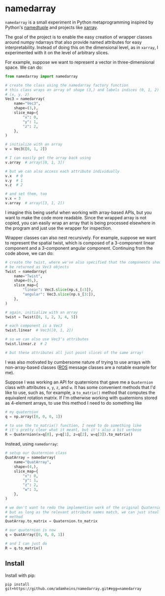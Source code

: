 # namedarray

`namedarray` is a small experiment in Python metaprogramming inspired by
Python's
[namedtuple](https://docs.python.org/3/library/collections.html#collections.namedtuple)
and projects like [xarray](https://github.com/pydata/xarray).

The goal of the project is to enable the easy creation of wrapper classes
around numpy ndarrays that also provide named attributes for easy
interpretability. Instead of doing this on the dimensional level, as in
`xarray`, I experimented with it on the level of arbitrary slices.

For example, suppose we want to represent a vector in three-dimensional space.
We can do:
```python
from namedarray import namedarray

# create the class using the namedarray factory function
# this class wraps an array of shape (3,) and labels indices (0, 1, 2) as
# (x, y, z)
Vec3 = namedarray(
    name="Vec3",
    shape=(3,),
    slice_map={
        "x": 0,
        "y": 1,
        "z": 2,
    },
)

# initialize with an array
v = Vec3([0, 1, 2])

# I can easily get the array back using
v.array  # array([0, 1, 3])

# but we can also access each attribute individually
v.x  # 0
v.y  # 1
v.z  # 2

# and set them, too
v.x = 3
v.array  # array([3, 1, 2])
```

I imagine this being useful when working with array-based APIs, but you want to
make the code more readable. Since the wrapped array is not copied, you can
easily wrap an array that is being processed elsewhere in the program and just
use the wrapper for inspection.

Wrapper classes can also nest recursively. For example, suppose we want to
represent the spatial twist, which is composed of a 3-component linear
component and a 3-component angular component. Continuing from the code above,
we can do:
```python
# create the twist, where we've also specified that the components should also
# be returned as Vec3 objects
Twist = namedarray(
    name="Twist",
    shape=(6,),
    slice_map={
        "linear": Vec3.slice(np.s_[:3]),
        "angular": Vec3.slice(np.s_[3:]),
    },
)

# again, initialize with an array
twist = Twist([0, 1, 2, 3, 4, 5])

# each component is a Vec3
twist.linear  # Vec3([0, 1, 2])

# so we can also use Vec3's attributes
twist.linear.z  # 2

# but these attributes all just point slices of the same array!
```

I was also motivated by cumbersome nature of trying to use arrays with
non-array-based classes ([ROS](https://www.ros.org/) message classes are a
notable example for me).

Suppose I was working an API for quaternions that gave me a `Quaternion` class
with attributes `x`, `y`, `z`, and `w`. It has some convenient methods that I'd
like to use, such as, for example, a `to_matrix()` method that computes the
equivalent rotation matrix. If I'm otherwise working with quaternions stored as
4-element arrays, to use this method I need to do something like
```python
# my quaternion
q = np.array([0, 0, 0, 1])

# to use the to_matrix() function, I need to do something like
# it's pretty clear what it meant, but it's also a bit verbose
R = Quaternion(x=q[0], y=q[1], z=q[2], w=q[3]).to_matrix()
```

Instead, using `namedarray`:
```python
# setup our Quaternion class
QuatArray = namedarray(
    name="QuatArray",
    shape=(4,),
    slice_map={
        "x": 0,
        "y": 1,
        "z": 2,
        "w": 3,
    },
)

# we don't want to redo the implemention work of the original Quaternion class,
# but as long as the relevant attribute names match, we can just steal its
# method
QuatArray.to_matrix = Quaternion.to_matrix

# our quaternion is now
q = QuatArray([0, 0, 0, 1])

# and I can just do 
R = q.to_matrix()
```

## Install
Install with pip:
```
pip install git+https://github.com/adamheins/namedarray.git#egg=namedarray
```
